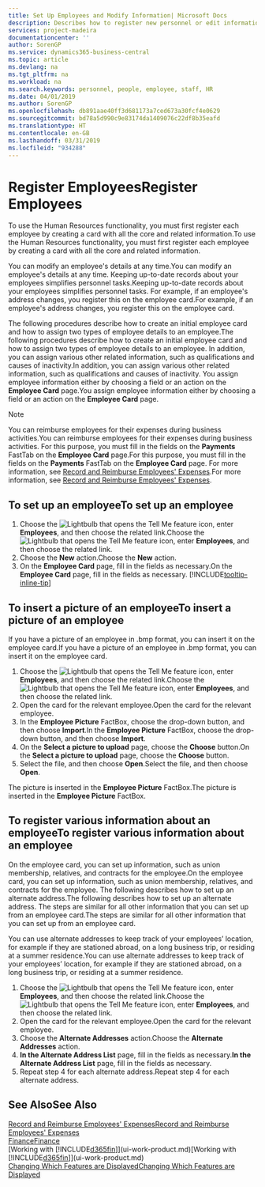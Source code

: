 ```yaml
---
title: Set Up Employees and Modify Information| Microsoft Docs
description: Describes how to register new personnel or edit information for existing staff.
services: project-madeira
documentationcenter: ''
author: SorenGP
ms.service: dynamics365-business-central
ms.topic: article
ms.devlang: na
ms.tgt_pltfrm: na
ms.workload: na
ms.search.keywords: personnel, people, employee, staff, HR
ms.date: 04/01/2019
ms.author: SorenGP
ms.openlocfilehash: db891aae40ff3d681173a7ced673a30fcf4e0629
ms.sourcegitcommit: bd78a5d990c9e83174da1409076c22df8b35eafd
ms.translationtype: HT
ms.contentlocale: en-GB
ms.lasthandoff: 03/31/2019
ms.locfileid: "934288"
---
```

# <a name="register-employees"></a><span data-ttu-id="e7c39-103">Register Employees</span><span class="sxs-lookup"><span data-stu-id="e7c39-103">Register Employees</span></span>
<span data-ttu-id="e7c39-104">To use the Human Resources functionality, you must first register each employee by creating a card with all the core and related information.</span><span class="sxs-lookup"><span data-stu-id="e7c39-104">To use the Human Resources functionality, you must first register each employee by creating a card with all the core and related information.</span></span>

<span data-ttu-id="e7c39-105">You can modify an employee's details at any time.</span><span class="sxs-lookup"><span data-stu-id="e7c39-105">You can modify an employee's details at any time.</span></span> <span data-ttu-id="e7c39-106">Keeping up-to-date records about your employees simplifies personnel tasks.</span><span class="sxs-lookup"><span data-stu-id="e7c39-106">Keeping up-to-date records about your employees simplifies personnel tasks.</span></span> <span data-ttu-id="e7c39-107">For example, if an employee's address changes, you register this on the employee card.</span><span class="sxs-lookup"><span data-stu-id="e7c39-107">For example, if an employee's address changes, you register this on the employee card.</span></span>

<span data-ttu-id="e7c39-108">The following procedures describe how to create an initial employee card and how to assign two types of employee details to an employee.</span><span class="sxs-lookup"><span data-stu-id="e7c39-108">The following procedures describe how to create an initial employee card and how to assign two types of employee details to an employee.</span></span> <span data-ttu-id="e7c39-109">In addition, you can assign various other related information, such as qualifications and causes of inactivity.</span><span class="sxs-lookup"><span data-stu-id="e7c39-109">In addition, you can assign various other related information, such as qualifications and causes of inactivity.</span></span> <span data-ttu-id="e7c39-110">You assign employee information either by choosing a field or an action on the **Employee Card** page.</span><span class="sxs-lookup"><span data-stu-id="e7c39-110">You assign employee information either by choosing a field or an action on the **Employee Card** page.</span></span>

> [!NOTE]  
> <span data-ttu-id="e7c39-111">You can reimburse employees for their expenses during business activities.</span><span class="sxs-lookup"><span data-stu-id="e7c39-111">You can reimburse employees for their expenses during business activities.</span></span> <span data-ttu-id="e7c39-112">For this purpose, you must fill in the fields on the **Payments** FastTab on the **Employee Card** page.</span><span class="sxs-lookup"><span data-stu-id="e7c39-112">For this purpose, you must fill in the fields on the **Payments** FastTab on the **Employee Card** page.</span></span> <span data-ttu-id="e7c39-113">For more information, see [Record and Reimburse Employees' Expenses](finance-how-record-reimburse-employee-expenses.md).</span><span class="sxs-lookup"><span data-stu-id="e7c39-113">For more information, see [Record and Reimburse Employees' Expenses](finance-how-record-reimburse-employee-expenses.md).</span></span>

## <a name="to-set-up-an-employee"></a><span data-ttu-id="e7c39-114">To set up an employee</span><span class="sxs-lookup"><span data-stu-id="e7c39-114">To set up an employee</span></span>
1. <span data-ttu-id="e7c39-115">Choose the ![Lightbulb that opens the Tell Me feature](media/ui-search/search_small.png "Tell me what you want to do") icon, enter **Employees**, and then choose the related link.</span><span class="sxs-lookup"><span data-stu-id="e7c39-115">Choose the ![Lightbulb that opens the Tell Me feature](media/ui-search/search_small.png "Tell me what you want to do") icon, enter **Employees**, and then choose the related link.</span></span>
2. <span data-ttu-id="e7c39-116">Choose the **New** action.</span><span class="sxs-lookup"><span data-stu-id="e7c39-116">Choose the **New** action.</span></span>
3. <span data-ttu-id="e7c39-117">On the **Employee Card** page, fill in the fields as necessary.</span><span class="sxs-lookup"><span data-stu-id="e7c39-117">On the **Employee Card** page, fill in the fields as necessary.</span></span> [!INCLUDE[tooltip-inline-tip](includes/tooltip-inline-tip_md.md)]

## <a name="to-insert-a-picture-of-an-employee"></a><span data-ttu-id="e7c39-118">To insert a picture of an employee</span><span class="sxs-lookup"><span data-stu-id="e7c39-118">To insert a picture of an employee</span></span>
<span data-ttu-id="e7c39-119">If you have a picture of an employee in .bmp format, you can insert it on the employee card.</span><span class="sxs-lookup"><span data-stu-id="e7c39-119">If you have a picture of an employee in .bmp format, you can insert it on the employee card.</span></span>

1. <span data-ttu-id="e7c39-120">Choose the ![Lightbulb that opens the Tell Me feature](media/ui-search/search_small.png "Tell me what you want to do") icon, enter **Employees**, and then choose the related link.</span><span class="sxs-lookup"><span data-stu-id="e7c39-120">Choose the ![Lightbulb that opens the Tell Me feature](media/ui-search/search_small.png "Tell me what you want to do") icon, enter **Employees**, and then choose the related link.</span></span>
2. <span data-ttu-id="e7c39-121">Open the card for the relevant employee.</span><span class="sxs-lookup"><span data-stu-id="e7c39-121">Open the card for the relevant employee.</span></span>
3. <span data-ttu-id="e7c39-122">In the **Employee Picture** FactBox, choose the drop-down button, and then choose **Import**.</span><span class="sxs-lookup"><span data-stu-id="e7c39-122">In the **Employee Picture** FactBox, choose the drop-down button, and then choose **Import**.</span></span>
4. <span data-ttu-id="e7c39-123">On the **Select a picture to upload** page, choose the **Choose** button.</span><span class="sxs-lookup"><span data-stu-id="e7c39-123">On the **Select a picture to upload** page, choose the **Choose** button.</span></span>
5. <span data-ttu-id="e7c39-124">Select the file, and then choose **Open**.</span><span class="sxs-lookup"><span data-stu-id="e7c39-124">Select the file, and then choose **Open**.</span></span>

<span data-ttu-id="e7c39-125">The picture is inserted in the **Employee Picture** FactBox.</span><span class="sxs-lookup"><span data-stu-id="e7c39-125">The picture is inserted in the **Employee Picture** FactBox.</span></span>

## <a name="to-register-various-information-about-an-employee"></a><span data-ttu-id="e7c39-126">To register various information about an employee</span><span class="sxs-lookup"><span data-stu-id="e7c39-126">To register various information about an employee</span></span>
<span data-ttu-id="e7c39-127">On the employee card, you can set up information, such as union membership, relatives, and contracts for the employee.</span><span class="sxs-lookup"><span data-stu-id="e7c39-127">On the employee card, you can set up information, such as union membership, relatives, and contracts for the employee.</span></span> <span data-ttu-id="e7c39-128">The following describes how to set up an alternate address.</span><span class="sxs-lookup"><span data-stu-id="e7c39-128">The following describes how to set up an alternate address.</span></span> <span data-ttu-id="e7c39-129">The steps are similar for all other information that you can set up from an employee card.</span><span class="sxs-lookup"><span data-stu-id="e7c39-129">The steps are similar for all other information that you can set up from an employee card.</span></span>

<span data-ttu-id="e7c39-130">You can use alternate addresses to keep track of your employees’ location, for example if they are stationed abroad, on a long business trip, or residing at a summer residence.</span><span class="sxs-lookup"><span data-stu-id="e7c39-130">You can use alternate addresses to keep track of your employees’ location, for example if they are stationed abroad, on a long business trip, or residing at a summer residence.</span></span>

1. <span data-ttu-id="e7c39-131">Choose the ![Lightbulb that opens the Tell Me feature](media/ui-search/search_small.png "Tell me what you want to do") icon, enter **Employees**, and then choose the related link.</span><span class="sxs-lookup"><span data-stu-id="e7c39-131">Choose the ![Lightbulb that opens the Tell Me feature](media/ui-search/search_small.png "Tell me what you want to do") icon, enter **Employees**, and then choose the related link.</span></span>
2. <span data-ttu-id="e7c39-132">Open the card for the relevant employee.</span><span class="sxs-lookup"><span data-stu-id="e7c39-132">Open the card for the relevant employee.</span></span>
3. <span data-ttu-id="e7c39-133">Choose the **Alternate Addresses** action.</span><span class="sxs-lookup"><span data-stu-id="e7c39-133">Choose the **Alternate Addresses** action.</span></span>
4. <span data-ttu-id="e7c39-134">**In the Alternate Address List** page, fill in the fields as necessary.</span><span class="sxs-lookup"><span data-stu-id="e7c39-134">**In the Alternate Address List** page, fill in the fields as necessary.</span></span>
5. <span data-ttu-id="e7c39-135">Repeat step 4 for each alternate address.</span><span class="sxs-lookup"><span data-stu-id="e7c39-135">Repeat step 4 for each alternate address.</span></span>

## <a name="see-also"></a><span data-ttu-id="e7c39-136">See Also</span><span class="sxs-lookup"><span data-stu-id="e7c39-136">See Also</span></span>
[<span data-ttu-id="e7c39-137">Record and Reimburse Employees' Expenses</span><span class="sxs-lookup"><span data-stu-id="e7c39-137">Record and Reimburse Employees' Expenses</span></span>](finance-how-record-reimburse-employee-expenses.md)  
[<span data-ttu-id="e7c39-138">Finance</span><span class="sxs-lookup"><span data-stu-id="e7c39-138">Finance</span></span>](finance.md)  
<span data-ttu-id="e7c39-139">[Working with [!INCLUDE[d365fin](includes/d365fin_md.md)]](ui-work-product.md)</span><span class="sxs-lookup"><span data-stu-id="e7c39-139">[Working with [!INCLUDE[d365fin](includes/d365fin_md.md)]](ui-work-product.md)</span></span>  
[<span data-ttu-id="e7c39-140">Changing Which Features are Displayed</span><span class="sxs-lookup"><span data-stu-id="e7c39-140">Changing Which Features are Displayed</span></span>](ui-experiences.md)
